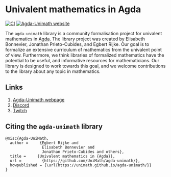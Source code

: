 # Univalent mathematics in Agda

[![CI](https://github.com/UniMath/agda-unimath/actions/workflows/ci.yaml/badge.svg)](https://github.com/UniMath/agda-unimath/actions/workflows/ci.yaml) [![Agda-Unimath website](https://github.com/UniMath/agda-unimath/actions/workflows/pages.yaml/badge.svg)](https://github.com/UniMath/agda-unimath/actions/workflows/pages.yaml)

The `agda-unimath` library is a community formalisation project for univalent
mathematics in [Agda](https://github.com/agda/agda). The library project was
created by Elisabeth Bonnevier, Jonathan Prieto-Cubides, and Egbert Rijke. Our
goal is to formalize an extensive curriculum of mathematics from the univalent
point of view. Furthermore, we think libraries of formalized mathematics have
the potential to be useful, and informative resources for mathematicians. Our
library is designed to work towards this goal, and we welcome contributions to
the library about any topic in mathematics.

## Links

1. [Agda-Unimath webpage](https://unimath.github.io/agda-unimath/)
2. [Discord](https://discord.gg/Zp2e8hYsuX)
3. [Twitch](https://www.twitch.tv/agdaunimath)


## Citing the `agda-unimath` library

```
@misc{Agda-UniMath,
  author =     {Egbert Rijke and 
                Elisabeth Bonnevier and
                Jonathan Prieto-Cubides and others},
  title =     {Univalent mathematics in {Agda}},
  url =         {https://github.com/UniMath/agda-unimath/},
  howpublished = {\url{https://unimath.github.io/agda-unimath/}}
}
```